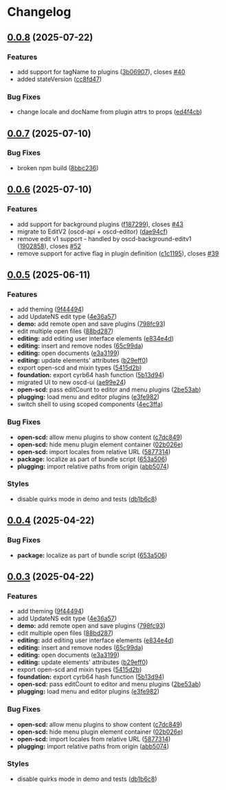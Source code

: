 # Changelog

## [0.0.8](https://github.com/OMICRONEnergyOSS/oscd-shell/compare/oscd-shell-v0.0.7...oscd-shell-v0.0.8) (2025-07-22)


### Features

* add support for tagName to plugins ([3b06907](https://github.com/OMICRONEnergyOSS/oscd-shell/commit/3b069078d48951d3ac09159435baab103837d97d)), closes [#40](https://github.com/OMICRONEnergyOSS/oscd-shell/issues/40)
* added stateVersion ([cc8fd47](https://github.com/OMICRONEnergyOSS/oscd-shell/commit/cc8fd476cc955497bbeaf2afdf8ebb6ef50d5702))


### Bug Fixes

* change locale and docName from plugin attrs to props ([ed4f4cb](https://github.com/OMICRONEnergyOSS/oscd-shell/commit/ed4f4cb100e547492cdef121a7e175113550b3e6))

## [0.0.7](https://github.com/OMICRONEnergyOSS/oscd-shell/compare/oscd-shell-v0.0.6...oscd-shell-v0.0.7) (2025-07-10)


### Bug Fixes

* broken npm build ([8bbc236](https://github.com/OMICRONEnergyOSS/oscd-shell/commit/8bbc236e7fdd61121de0c469bc17a99535a94f59))

## [0.0.6](https://github.com/OMICRONEnergyOSS/oscd-shell/compare/oscd-shell-v0.0.5...oscd-shell-v0.0.6) (2025-07-10)


### Features

* add support for background plugins ([f187299](https://github.com/OMICRONEnergyOSS/oscd-shell/commit/f187299da80d7741817f5cc0735c9a0f5050179b)), closes [#43](https://github.com/OMICRONEnergyOSS/oscd-shell/issues/43)
* migrate to EditV2 (oscd-api + oscd-editor) ([dae94cf](https://github.com/OMICRONEnergyOSS/oscd-shell/commit/dae94cf172954cd5270949480ff85b1d0a3b469a))
* remove edit v1 support - handled by  oscd-background-editv1 ([1902858](https://github.com/OMICRONEnergyOSS/oscd-shell/commit/19028581aa54d32e0732d6fb2fe4593968d70679)), closes [#52](https://github.com/OMICRONEnergyOSS/oscd-shell/issues/52)
* remove support for active flag in plugin definition ([c1c1195](https://github.com/OMICRONEnergyOSS/oscd-shell/commit/c1c119500f1df0237eb972a5da88d1af6835c54e)), closes [#39](https://github.com/OMICRONEnergyOSS/oscd-shell/issues/39)

## [0.0.5](https://github.com/OMICRONEnergyOSS/oscd-shell/compare/oscd-shell-v0.0.4...oscd-shell-v0.0.5) (2025-06-11)


### Features

* add theming ([9f44494](https://github.com/OMICRONEnergyOSS/oscd-shell/commit/9f4449421ca1f8e6b2ea0225bf8f25dbf3163b99))
* add UpdateNS edit type ([4e36a57](https://github.com/OMICRONEnergyOSS/oscd-shell/commit/4e36a575e468aa9867050ddc0b4402494e4a6205))
* **demo:** add remote open and save plugins ([798fc93](https://github.com/OMICRONEnergyOSS/oscd-shell/commit/798fc93333408bf56d350e5130734c5d60d5657c))
* edit multiple open files ([88bd287](https://github.com/OMICRONEnergyOSS/oscd-shell/commit/88bd2878e093763d4d848ed2dd0a0baa8421ae47))
* **editing:** add editing user interface elements ([e834e4d](https://github.com/OMICRONEnergyOSS/oscd-shell/commit/e834e4d0853e3cd2e2a2ce9d74120c4d06ce92bd))
* **editing:** insert and remove nodes ([65c99da](https://github.com/OMICRONEnergyOSS/oscd-shell/commit/65c99da931aa88c527504a362353da0ac443a23e))
* **editing:** open documents ([e3a3199](https://github.com/OMICRONEnergyOSS/oscd-shell/commit/e3a31999046a29a7aa44467f9b7a7fde784b982f))
* **editing:** update elements' attributes ([b29eff0](https://github.com/OMICRONEnergyOSS/oscd-shell/commit/b29eff04cdc9d14d9f002f183eeb51f7f6adaac9))
* export open-scd and mixin types ([5415d2b](https://github.com/OMICRONEnergyOSS/oscd-shell/commit/5415d2b283e15870fb3d4eec32ec630fd174b28b))
* **foundation:** export cyrb64 hash function ([5b13d94](https://github.com/OMICRONEnergyOSS/oscd-shell/commit/5b13d9466becc2f0922164b806f77d8f01a234ab))
* migrated UI to new oscd-ui ([ae99e24](https://github.com/OMICRONEnergyOSS/oscd-shell/commit/ae99e24fda427e81bfd6088f5889ea44aa410478))
* **open-scd:** pass editCount to editor and menu plugins ([2be53ab](https://github.com/OMICRONEnergyOSS/oscd-shell/commit/2be53ab8de8bad176097153240441db521b99ce8))
* **plugging:** load menu and editor plugins ([e3fe982](https://github.com/OMICRONEnergyOSS/oscd-shell/commit/e3fe98223cefd7b3a9abd49c444f5bfba3c527a8))
* switch shell to using scoped components ([4ec3ffa](https://github.com/OMICRONEnergyOSS/oscd-shell/commit/4ec3ffa2fa9a454646bcda314abe168da6693337))


### Bug Fixes

* **open-scd:** allow menu plugins to show content ([c7dc849](https://github.com/OMICRONEnergyOSS/oscd-shell/commit/c7dc849fa84419ab605ffafd2b0ec7ce40136fc3))
* **open-scd:** hide menu plugin element container ([02b026e](https://github.com/OMICRONEnergyOSS/oscd-shell/commit/02b026e645ebfa9c26f54afd5f292a10b56af7ef))
* **open-scd:** import locales from relative URL ([5877314](https://github.com/OMICRONEnergyOSS/oscd-shell/commit/5877314f5e2de4c3613324e51328cb463dec2d5d))
* **package:** localize as part of bundle script ([653a506](https://github.com/OMICRONEnergyOSS/oscd-shell/commit/653a50667163e9a9381d26ccb10e927f0758ec73))
* **plugging:** import relative paths from origin ([abb5074](https://github.com/OMICRONEnergyOSS/oscd-shell/commit/abb50749877ce611e4eb58bcde2e39280c429150))


### Styles

* disable quirks mode in demo and tests ([db1b6c8](https://github.com/OMICRONEnergyOSS/oscd-shell/commit/db1b6c858a97f6842526aa624311d9d1842dfc49))

## [0.0.4](https://github.com/OMICRONEnergyOSS/open-scd-core/compare/open-scd-core-v0.0.3...open-scd-core-v0.0.4) (2025-04-22)


### Bug Fixes

* **package:** localize as part of bundle script ([653a506](https://github.com/OMICRONEnergyOSS/open-scd-core/commit/653a50667163e9a9381d26ccb10e927f0758ec73))

## [0.0.3](https://github.com/OMICRONEnergyOSS/open-scd-core/compare/open-scd-core-v0.0.2...open-scd-core-v0.0.3) (2025-04-22)


### Features

* add theming ([9f44494](https://github.com/OMICRONEnergyOSS/open-scd-core/commit/9f4449421ca1f8e6b2ea0225bf8f25dbf3163b99))
* add UpdateNS edit type ([4e36a57](https://github.com/OMICRONEnergyOSS/open-scd-core/commit/4e36a575e468aa9867050ddc0b4402494e4a6205))
* **demo:** add remote open and save plugins ([798fc93](https://github.com/OMICRONEnergyOSS/open-scd-core/commit/798fc93333408bf56d350e5130734c5d60d5657c))
* edit multiple open files ([88bd287](https://github.com/OMICRONEnergyOSS/open-scd-core/commit/88bd2878e093763d4d848ed2dd0a0baa8421ae47))
* **editing:** add editing user interface elements ([e834e4d](https://github.com/OMICRONEnergyOSS/open-scd-core/commit/e834e4d0853e3cd2e2a2ce9d74120c4d06ce92bd))
* **editing:** insert and remove nodes ([65c99da](https://github.com/OMICRONEnergyOSS/open-scd-core/commit/65c99da931aa88c527504a362353da0ac443a23e))
* **editing:** open documents ([e3a3199](https://github.com/OMICRONEnergyOSS/open-scd-core/commit/e3a31999046a29a7aa44467f9b7a7fde784b982f))
* **editing:** update elements' attributes ([b29eff0](https://github.com/OMICRONEnergyOSS/open-scd-core/commit/b29eff04cdc9d14d9f002f183eeb51f7f6adaac9))
* export open-scd and mixin types ([5415d2b](https://github.com/OMICRONEnergyOSS/open-scd-core/commit/5415d2b283e15870fb3d4eec32ec630fd174b28b))
* **foundation:** export cyrb64 hash function ([5b13d94](https://github.com/OMICRONEnergyOSS/open-scd-core/commit/5b13d9466becc2f0922164b806f77d8f01a234ab))
* **open-scd:** pass editCount to editor and menu plugins ([2be53ab](https://github.com/OMICRONEnergyOSS/open-scd-core/commit/2be53ab8de8bad176097153240441db521b99ce8))
* **plugging:** load menu and editor plugins ([e3fe982](https://github.com/OMICRONEnergyOSS/open-scd-core/commit/e3fe98223cefd7b3a9abd49c444f5bfba3c527a8))


### Bug Fixes

* **open-scd:** allow menu plugins to show content ([c7dc849](https://github.com/OMICRONEnergyOSS/open-scd-core/commit/c7dc849fa84419ab605ffafd2b0ec7ce40136fc3))
* **open-scd:** hide menu plugin element container ([02b026e](https://github.com/OMICRONEnergyOSS/open-scd-core/commit/02b026e645ebfa9c26f54afd5f292a10b56af7ef))
* **open-scd:** import locales from relative URL ([5877314](https://github.com/OMICRONEnergyOSS/open-scd-core/commit/5877314f5e2de4c3613324e51328cb463dec2d5d))
* **plugging:** import relative paths from origin ([abb5074](https://github.com/OMICRONEnergyOSS/open-scd-core/commit/abb50749877ce611e4eb58bcde2e39280c429150))


### Styles

* disable quirks mode in demo and tests ([db1b6c8](https://github.com/OMICRONEnergyOSS/open-scd-core/commit/db1b6c858a97f6842526aa624311d9d1842dfc49))
